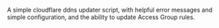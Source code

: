 A simple cloudflare ddns updater script, with helpful error messages and simple configuration, and the ability to update Access Group rules.
